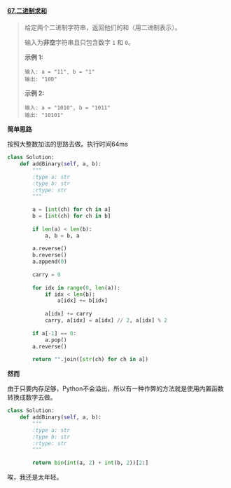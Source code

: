 #### [67.二进制求和](https://leetcode-cn.com/problems/add-binary/)

> 给定两个二进制字符串，返回他们的和（用二进制表示）。
>
> 输入为**非空**字符串且只包含数字 `1` 和 `0`。
>
> **示例 1:**
>
> ```
> 输入: a = "11", b = "1"
> 输出: "100"
> ```
>
> **示例 2:**
>
> ```
> 输入: a = "1010", b = "1011"
> 输出: "10101"
> ```

**简单思路**

按照大整数加法的思路去做。执行时间64ms

```python
class Solution:
    def addBinary(self, a, b):
        """
        :type a: str
        :type b: str
        :rtype: str
        """
        
        a = [int(ch) for ch in a]
        b = [int(ch) for ch in b]
        
        if len(a) < len(b):
            a, b = b, a
        
        a.reverse()
        b.reverse()
        a.append(0)
        
        carry = 0
        
        for idx in range(0, len(a)):
            if idx < len(b):
                a[idx] += b[idx]
            
            a[idx] += carry
            carry, a[idx] = a[idx] // 2, a[idx] % 2
        
        if a[-1] == 0:
            a.pop()
        a.reverse()
        
        return "".join([str(ch) for ch in a])
```

**然而**

由于只要内存足够，Python不会溢出，所以有一种作弊的方法就是使用内置函数转换成数字去做。

```python
class Solution:
    def addBinary(self, a, b):
        """
        :type a: str
        :type b: str
        :rtype: str
        """
        
        return bin(int(a, 2) + int(b, 2))[2:]
```

唉，我还是太年轻。